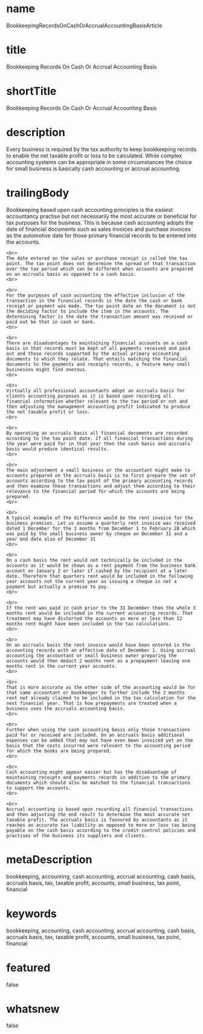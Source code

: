 # name
BookkeepingRecordsOnCashOrAccrualAccountingBasisArticle

# title
Bookkeeping Records On Cash Or Accrual Accounting Basis

# shortTitle
Bookkeeping Records On Cash Or Accrual Accounting Basis

# description
<p>Every business is required by the tax authority to keep bookkeeping records to enable the net taxable profit or loss to be calculated. While complex accounting systems can be appropriate in some circumstances the choice for small business is basically cash accounting or accrual accounting.</p>

# trailingBody
<p>
    Bookkeeping based upon cash accounting principles is the easiest accountancy practise but not necessarily the most accurate or beneficial for tax purposes for the business. This is because cash accounting adopts the date of financial documents such as sales invoices and purchase invoices as the automotive date for those primary financial records to be entered into the accounts.
    <br>
     
    <br>
    The date entered on the sales or purchase receipt is called the tax point. The tax point does not determine the spread of that transaction over the tax period which can be different when accounts are prepared on an accruals basis as opposed to a cash basis.
    <br>
     
    <br>
    For the purposes of cash accounting the effective inclusion of the transaction in the financial records is the date the cash or bank receipt or payment was made. The tax point date on the document is not the deciding factor to include the item in the accounts. The determining factor is the date the transaction amount was received or paid out be that in cash or bank.
    <br>
     
    <br>
    There are disadvantages to maintaining financial accounts on a cash basis in that records must be kept of all payments received and paid out and those records supported by the actual primary accounting documents to which they relate. That entails matching the financial documents to the payments and receipts records, a feature many small businesses might find onerous.
    <br>
     
    <br>
    Virtually all professional accountants adopt an accruals basis for clients accounting purposes as it is based upon recording all financial information whether relevant to the tax period or not and then adjusting the management accounting profit indicated to produce the net taxable profit or loss.
    <br>
     
    <br>
    By operating an accruals basis all financial documents are recorded according to the tax point date. If all financial transactions during the year were paid for in that year then the cash basis and accruals basis would produce identical results.
    <br>
     
    <br>
    The main adjustment a small business or the accountant might make to accounts prepared on the accruals basis is to first prepare the set of accounts according to the tax point of the primary accounting records and then examine those transactions and adjust them according to their relevance to the financial period for which the accounts are being prepared.
    <br>
     
    <br>
    A typical example of the difference would be the rent invoice for the business premises. Let us assume a quarterly rent invoice was received dated 1 December for the 3 months from December 1 to February 28 which was paid by the small business owner by cheque on December 31 and a year end date also of December 31
    <br>
     
    <br>
    On a cash basis the rent would not technically be included in the accounts as it would be shown as a rent payment from the business bank account on January 2 or later if cashed by the recipient at a later date. Therefore that quarters rent would be included in the following year accounts not the current year as issuing a cheque is not a payment but actually a promise to pay.
    <br>
     
    <br>
    If the rent was paid in cash prior to the 31 December then the whole 3 months rent would be included in the current accounting records. That treatment may have distorted the accounts as more or less than 12 months rent might have been included in the tax calculations.
    <br>
     
    <br>
    On an accruals basis the rent invoice would have been entered in the accounting records with an effective date of December 1. Using accrual accounting the accountant or small business owner preparing the accounts would then deduct 2 months rent as a prepayment leaving one months rent in the current year accounts.
    <br>
     
    <br>
    That is more accurate as the other side of the accounting would be for that same accountant or bookkeeper to further include the 2 months rent not already claimed to be included in the tax calculation for the next financial year. That is how prepayments are treated when a business uses the accruals accounting basis.
    <br>
     
    <br>
    Further when using the cash accounting basis only those transactions paid for or received are included. On an accruals basis additional expenses can be added that may not have even been invoiced yet on the basis that the costs incurred were relevant to the accounting period for which the books are being prepared.
    <br>
     
    <br>
    Cash accounting might appear easier but has the disadvantage of maintaining receipts and payments records in addition to the primary documents which should also be matched to the financial transactions to support the accounts.
    <br>
     
    <br>
    Accrual accounting is based upon recording all financial transactions and then adjusting the end result to determine the most accurate net taxable profit. The accruals basis is favoured by accountants as it reaches an accurate tax liability as opposed to more or less tax being payable on the cash basis according to the credit control policies and practises of the business its suppliers and clients.
</p>


# metaDescription
bookkeeping, accounting, cash accounting, accrual accounting, cash basis, accruals basis, tax, taxable profit, accounts, small business, tax point, financial

# keywords
bookkeeping, accounting, cash accounting, accrual accounting, cash basis, accruals basis, tax, taxable profit, accounts, small business, tax point, financial

# featured
false

# whatsnew
false
